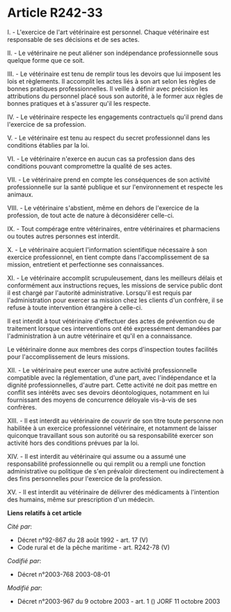 # Article R242-33

I. - L'exercice de l'art vétérinaire est personnel. Chaque vétérinaire est responsable de ses décisions et de ses actes.

II. - Le vétérinaire ne peut aliéner son indépendance professionnelle sous quelque forme que ce soit.

III. - Le vétérinaire est tenu de remplir tous les devoirs que lui imposent les lois et règlements. Il accomplit les actes
liés à son art selon les règles de bonnes pratiques professionnelles. Il veille à définir avec précision les attributions du
personnel placé sous son autorité, à le former aux règles de bonnes pratiques et à s'assurer qu'il les respecte.

IV. - Le vétérinaire respecte les engagements contractuels qu'il prend dans l'exercice de sa profession.

V. - Le vétérinaire est tenu au respect du secret professionnel dans les conditions établies par la loi.

VI. - Le vétérinaire n'exerce en aucun cas sa profession dans des conditions pouvant compromettre la qualité de ses actes.

VII. - Le vétérinaire prend en compte les conséquences de son activité professionnelle sur la santé publique et sur
l'environnement et respecte les animaux.

VIII. - Le vétérinaire s'abstient, même en dehors de l'exercice de la profession, de tout acte de nature à déconsidérer
celle-ci.

IX. - Tout compérage entre vétérinaires, entre vétérinaires et pharmaciens ou toutes autres personnes est interdit.

X. - Le vétérinaire acquiert l'information scientifique nécessaire à son exercice professionnel, en tient compte dans
l'accomplissement de sa mission, entretient et perfectionne ses connaissances.

XI. - Le vétérinaire accomplit scrupuleusement, dans les meilleurs délais et conformément aux instructions reçues, les
missions de service public dont il est chargé par l'autorité administrative. Lorsqu'il est requis par l'administration pour
exercer sa mission chez les clients d'un confrère, il se refuse à toute intervention étrangère à celle-ci.

Il est interdit à tout vétérinaire d'effectuer des actes de prévention ou de traitement lorsque ces interventions ont été
expressément demandées par l'administration à un autre vétérinaire et qu'il en a connaissance.

Le vétérinaire donne aux membres des corps d'inspection toutes facilités pour l'accomplissement de leurs missions.

XII. - Le vétérinaire peut exercer une autre activité professionnelle compatible avec la réglementation, d'une part, avec
l'indépendance et la dignité professionnelles, d'autre part. Cette activité ne doit pas mettre en conflit ses intérêts avec
ses devoirs déontologiques, notamment en lui fournissant des moyens de concurrence déloyale vis-à-vis de ses confrères.

XIII. - Il est interdit au vétérinaire de couvrir de son titre toute personne non habilitée à un exercice professionnel
vétérinaire, et notamment de laisser quiconque travaillant sous son autorité ou sa responsabilité exercer son activité hors
des conditions prévues par la loi.

XIV. - Il est interdit au vétérinaire qui assume ou a assumé une responsabilité professionnelle ou qui remplit ou a rempli
une fonction administrative ou politique de s'en prévaloir directement ou indirectement à des fins personnelles pour
l'exercice de la profession.

XV. - Il est interdit au vétérinaire de délivrer des médicaments à l'intention des humains, même sur prescription d'un
médecin.

**Liens relatifs à cet article**

_Cité par_:

  - Décret n°92-867 du 28 août 1992 - art. 17 (V)
  - Code rural et de la pêche maritime - art. R242-78 (V)

_Codifié par_:

  - Décret n°2003-768 2003-08-01

_Modifié par_:

  - Décret n°2003-967 du 9 octobre 2003 - art. 1 () JORF 11 octobre 2003
